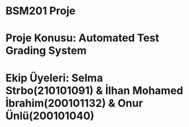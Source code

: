 # BSM201 Proje
# Proje Konusu: Automated Test Grading System
# Ekip Üyeleri: Selma Strbo(210101091) & İlhan Mohamed İbrahim(200101132) & Onur Ünlü(200101040)
